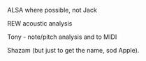 ALSA where possible, not Jack

REW acoustic analysis

Tony - note/pitch analysis and to MIDI

Shazam (but just to get the name, sod Apple).